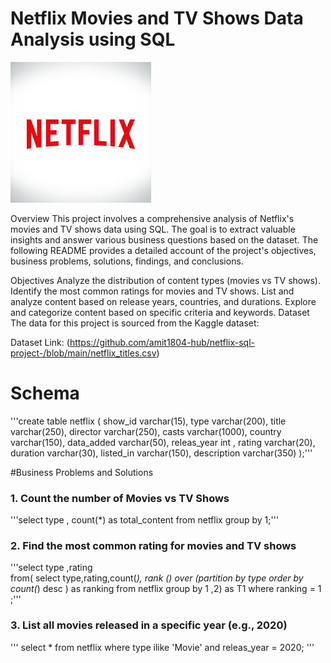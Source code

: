 # Netflix Movies and TV Shows Data Analysis using SQL
![Netflix logo](https://github.com/amit1804-hub/netflix-sql-project-/blob/main/netflix%20logo.jpeg)

Overview
This project involves a comprehensive analysis of Netflix's movies and TV shows data using SQL. The goal is to extract valuable insights and answer various business questions based on the dataset. The following README provides a detailed account of the project's objectives, business problems, solutions, findings, and conclusions.

Objectives
Analyze the distribution of content types (movies vs TV shows).
Identify the most common ratings for movies and TV shows.
List and analyze content based on release years, countries, and durations.
Explore and categorize content based on specific criteria and keywords.
Dataset
The data for this project is sourced from the Kaggle dataset:

Dataset Link: (https://github.com/amit1804-hub/netflix-sql-project-/blob/main/netflix_titles.csv)

# Schema
'''create table netflix
(
show_id varchar(15),
type varchar(200),
title varchar(250),
director varchar(250),
casts varchar(1000), 
country varchar(150),
data_added varchar(50),
releas_year  int ,
rating varchar(20),
duration varchar(30),
listed_in varchar(150),
description varchar(350)
);'''

#Business Problems and Solutions

### 1. Count the number of Movies vs TV Shows

'''select type ,
count(*) as total_content
from netflix
group by 1;'''

### 2. Find the most common rating for movies and TV shows

'''select  type ,rating  
from(
select type,rating,count(*),
rank () over (partition by type order by count(*) desc ) as ranking
from netflix 
group by 1 ,2)
as T1
where ranking = 1 ;'''

### 3. List all movies released in a specific year (e.g., 2020)

''' select * from netflix 
where type ilike 'Movie'
      and 
	  releas_year = 2020; '''







 
